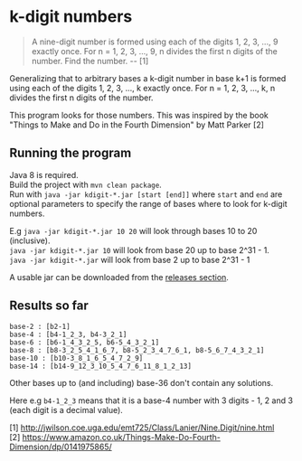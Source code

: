 # k-digit numbers

> A nine-digit number is formed using each of the digits 1, 2, 3, ..., 9 exactly once.
  For n = 1, 2, 3, ..., 9, n divides the first n digits of the number. Find the number.
-- [1]

Generalizing that to arbitrary bases
a k-digit number in base k+1 is formed using each of the digits 1, 2, 3, ..., k exactly once.
For n = 1, 2, 3, ..., k, n divides the first n digits of the number.


This program looks for those numbers.
This was inspired by the book "Things to Make and Do in the Fourth Dimension" by Matt Parker [2]


## Running the program

Java 8 is required.  
Build the project with `mvn clean package`.  
Run with `java -jar kdigit-*.jar [start [end]]`
where `start` and `end` are optional parameters to specify the range of
bases where to look for k-digit numbers.

E.g `java -jar kdigit-*.jar 10 20` will look through bases 10 to 20 (inclusive).  
`java -jar kdigit-*.jar 10` will look from base 20 up to base 2^31 - 1.  
`java -jar kdigit-*.jar` will look from base 2 up to base 2^31 - 1

A usable jar can be downloaded from the [releases section](https://github.com/binoternary/k-digit-numbers/releases).

## Results so far

```
base-2 : [b2-1]
base-4 : [b4-1_2_3, b4-3_2_1]
base-6 : [b6-1_4_3_2_5, b6-5_4_3_2_1]
base-8 : [b8-3_2_5_4_1_6_7, b8-5_2_3_4_7_6_1, b8-5_6_7_4_3_2_1]
base-10 : [b10-3_8_1_6_5_4_7_2_9]
base-14 : [b14-9_12_3_10_5_4_7_6_11_8_1_2_13]
```

Other bases up to (and including) base-36 don't contain any solutions.

Here e.g `b4-1_2_3` means that it is a base-4 number with 3 digits - 1, 2 and 3 (each digit is a decimal value).

[1] http://jwilson.coe.uga.edu/emt725/Class/Lanier/Nine.Digit/nine.html  
[2] https://www.amazon.co.uk/Things-Make-Do-Fourth-Dimension/dp/0141975865/

